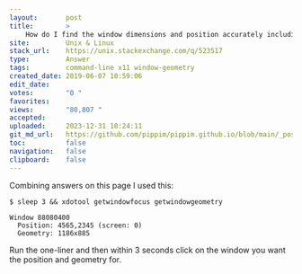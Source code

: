 ```yaml
---
layout:       post
title:        >
    How do I find the window dimensions and position accurately including decorations?
site:         Unix & Linux
stack_url:    https://unix.stackexchange.com/q/523517
type:         Answer
tags:         command-line x11 window-geometry
created_date: 2019-06-07 10:59:06
edit_date:    
votes:        "0 "
favorites:    
views:        "80,807 "
accepted:     
uploaded:     2023-12-31 10:24:11
git_md_url:   https://github.com/pippim/pippim.github.io/blob/main/_posts/2019/2019-06-07-How-do-I-find-the-window-dimensions-and-position-accurately-including-decorations_.md
toc:          false
navigation:   false
clipboard:    false
---
```


Combining answers on this page I used this:

``` 
$ sleep 3 && xdotool getwindowfocus getwindowgeometry

Window 88080400
  Position: 4565,2345 (screen: 0)
  Geometry: 1186x885
```

Run the one-liner and then within 3 seconds click on the window you want the position and geometry for.
